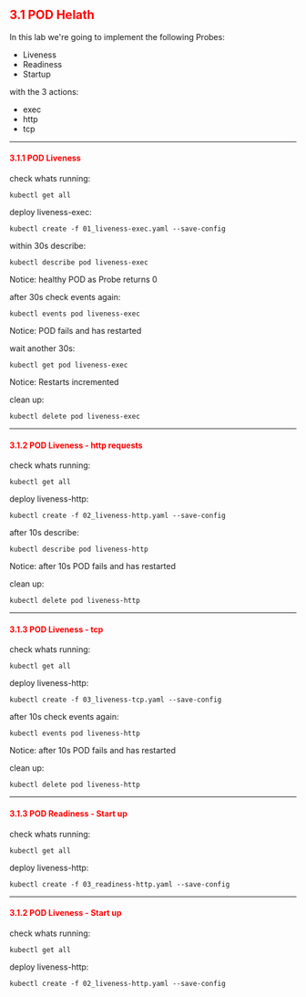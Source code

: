 ## <font color='red'> 3.1 POD Helath </font>

In this lab we're going to implement the following Probes:
* Liveness
* Readiness
* Startup

with the 3 actions:
* exec
* http
* tcp

---

#### <font color='red'> 3.1.1 POD Liveness </font>
check whats running:
```
kubectl get all
```
deploy liveness-exec:
```
kubectl create -f 01_liveness-exec.yaml --save-config
```
within 30s describe:
```
kubectl describe pod liveness-exec
```
Notice: healthy POD as Probe returns 0  

after 30s check events again:
```
kubectl events pod liveness-exec
```
Notice: POD fails and has restarted 

wait another 30s:
```
kubectl get pod liveness-exec
```
Notice: Restarts incremented

clean up:
```
kubectl delete pod liveness-exec
```

---


#### <font color='red'> 3.1.2 POD Liveness - http requests</font>
check whats running:
```
kubectl get all
```
deploy liveness-http:
```
kubectl create -f 02_liveness-http.yaml --save-config
```
after 10s describe:
```
kubectl describe pod liveness-http
```
Notice: after 10s POD fails and has restarted 

clean up:
```
kubectl delete pod liveness-http
```

---


#### <font color='red'> 3.1.3 POD Liveness - tcp</font>
check whats running:
```
kubectl get all
```
deploy liveness-http:
```
kubectl create -f 03_liveness-tcp.yaml --save-config
```
after 10s check events again:
```
kubectl events pod liveness-http
```
Notice: after 10s POD fails and has restarted 

clean up:
```
kubectl delete pod liveness-http
```

---


#### <font color='red'> 3.1.3 POD Readiness - Start up</font>
check whats running:
```
kubectl get all
```
deploy liveness-http:
```
kubectl create -f 03_readiness-http.yaml --save-config
```


---


#### <font color='red'> 3.1.2 POD Liveness - Start up</font>
check whats running:
```
kubectl get all
```
deploy liveness-http:
```
kubectl create -f 02_liveness-http.yaml --save-config
```